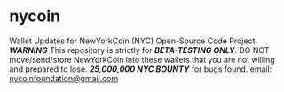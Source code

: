 # nycoin
Wallet Updates for NewYorkCoin (NYC) Open-Source Code Project.
***WARNING***
This repository is strictly for ***BETA-TESTING ONLY***. DO NOT move/send/store NewYorkCoin into these wallets that you are not willing and prepared to lose.
***25,000,000 NYC BOUNTY*** for bugs found.
email: nycoinfoundation@gmail.com
